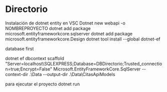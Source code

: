 # Directorio
Instalación de dotnet entity en VSC
Dotnet new webapi -o NOMBREPROYECTO
dotnet add package microsoft.entityframeworkcore.sqlserver
dotnet add package microsoft.entityframeworkcore.Design
dotnet tool install --global dotnet-ef

database first 

dotnet ef dbcontext scaffold
"Server=localhost\SQLEXPRESS;Database=DBDirectorio;Trusted_connection=true;Encrypt=False"
Microsoft.EntityFrameworkCore.SqlServer --context-dir .\Data --output-dir .\Data\CitasApiModels

para ejecutar el proyecto
dotnet run
